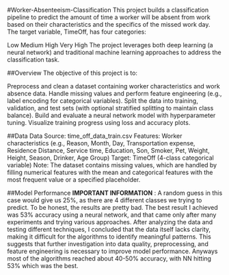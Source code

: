 #Worker-Absenteeism-Classification
This project builds a classification pipeline to predict the amount of time a worker will be absent from work based on their characteristics and the specifics of the missed work day. The target variable, TimeOff, has four categories:

Low
Medium
High
Very High
The project leverages both deep learning (a neural network) and traditional machine learning approaches to address the classification task.

##Overview
The objective of this project is to:

Preprocess and clean a dataset containing worker characteristics and work absence data.
Handle missing values and perform feature engineering (e.g., label encoding for categorical variables).
Split the data into training, validation, and test sets (with optional stratified splitting to maintain class balance).
Build and evaluate a neural network model with hyperparameter tuning.
Visualize training progress using loss and accuracy plots.


##Data
Data Source: time_off_data_train.csv
Features: Worker characteristics (e.g., Reason, Month, Day, Transportation expense, Residence Distance, Service time, Education, Son, Smoker, Pet, Weight, Height, Season, Drinker, Age Group)
Target: TimeOff (4-class categorical variable)
Note: The dataset contains missing values, which are handled by filling numerical features with the mean and categorical features with the most frequent value or a specified placeholder.


##Model Performance 
**IMPORTANT INFORMATION** : A random guess in this case would give us 25%, as there are 4 different classes we trying to predict.
To be honest, the results are pretty bad. The best result I achieved was 53% accuracy using a neural network, and that came only after many experiments and trying various approaches. After analyzing the data and testing different techniques, I concluded that the data itself lacks clarity, making it difficult for the algorithms to identify meaningful patterns. This suggests that further investigation into data quality, preprocessing, and feature engineering is necessary to improve model performance.
Anyways most of the algorithms reached about 40-50% accuracy, with NN hitting 53% which was the best.
